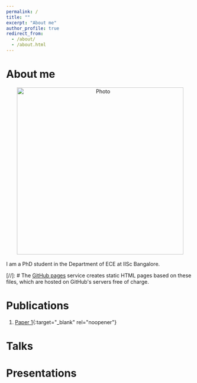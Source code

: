 ```yaml
---
permalink: /
title: ""
excerpt: "About me"
author_profile: true
redirect_from: 
  - /about/
  - /about.html
---
```

About me
======
<p align="center">
  <img src="https://lekshmi-ramesh.github.io/files/lr_img.jpg?raw=true" alt="Photo" style="width: 450px;"/> 
</p>
I am a PhD student in the Department of ECE at IISc Bangalore.

[//]: # The [GitHub pages](https://pages.github.com/) service creates static HTML pages based on these files, which are hosted on GitHub's servers free of charge.

Publications
======

1. [Paper 1](https://ieeexplore.ieee.org/document/8462509){:target="_blank" rel="noopener"}

Talks
======


Presentations
======
